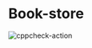 # Book-store

![cppcheck-action](https://github.com/99002763/Book-store/workflows/cppcheck-action/badge.svg)

